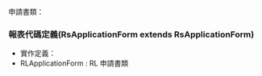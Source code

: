 申請書類：


### 報表代碼定義(RsApplicationForm extends RsApplicationForm)

* 實作定義：
 * RLApplicationForm : RL 申請書類
